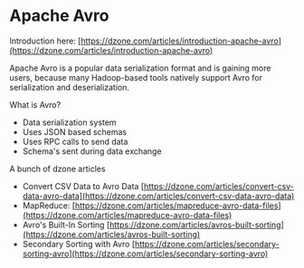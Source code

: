 # Apache Avro

Introduction here: [https://dzone.com/articles/introduction-apache-avro](https://dzone.com/articles/introduction-apache-avro)

Apache Avro is a popular data serialization format and is gaining more users, because many Hadoop-based tools natively support Avro for serialization and deserialization.

What is Avro?
  - Data serialization system
  - Uses JSON based schemas
  - Uses RPC calls to send data
  - Schema's sent during data exchange

A bunch of dzone articles
  - Convert CSV Data to Avro Data [https://dzone.com/articles/convert-csv-data-avro-data](https://dzone.com/articles/convert-csv-data-avro-data)
  - MapReduce: [https://dzone.com/articles/mapreduce-avro-data-files](https://dzone.com/articles/mapreduce-avro-data-files)
  - Avro's Built-In Sorting [https://dzone.com/articles/avros-built-sorting](https://dzone.com/articles/avros-built-sorting)
  - Secondary Sorting with Avro [https://dzone.com/articles/secondary-sorting-avro](https://dzone.com/articles/secondary-sorting-avro)
